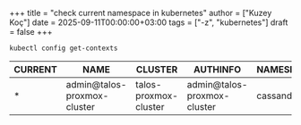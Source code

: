 +++
title = "check current namespace in kubernetes"
author = ["Kuzey Koç"]
date = 2025-09-11T00:00:00+03:00
tags = ["-z", "kubernetes"]
draft = false
+++

```shell
kubectl config get-contexts
```

| CURRENT | NAME                        | CLUSTER               | AUTHINFO                    | NAMESPACE |
|---------|-----------------------------|-----------------------|-----------------------------|-----------|
| \*      | admin@talos-proxmox-cluster | talos-proxmox-cluster | admin@talos-proxmox-cluster | cassandra |
